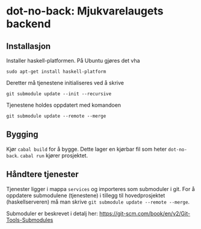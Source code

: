 # dot-no-back: Mjukvarelaugets backend

## Installasjon
Installer haskell-platformen. På Ubuntu gjøres det vha
```
sudo apt-get install haskell-platform
```

Deretter må tjenestene initialiseres ved å skrive
``` 
git submodule update --init --recursive
```

Tjenestene holdes oppdatert med komandoen
```
git submodule update --remote --merge
```

## Bygging
Kjør `cabal build` for å bygge. Dette lager en kjørbar fil som heter `dot-no-back`. `cabal run` kjører prosjektet.

## Håndtere tjenester
Tjenester ligger i mappa `services` og importeres som submoduler i git. 
For å oppdatere submodulene (tjenestene) i tillegg til hovedprosjektet (haskellserveren) må man skrive `git submodule update --remote --merge`. 

Submoduler er beskrevet i detalj her: https://git-scm.com/book/en/v2/Git-Tools-Submodules
